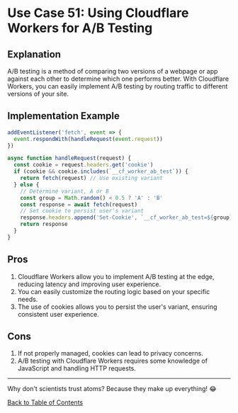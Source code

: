# Use Case 51: Using Cloudflare Workers for A/B Testing

## Explanation

A/B testing is a method of comparing two versions of a webpage or app against each other to determine which one performs better. With Cloudflare Workers, you can easily implement A/B testing by routing traffic to different versions of your site.

## Implementation Example

```javascript
addEventListener('fetch', event => {
  event.respondWith(handleRequest(event.request))
})

async function handleRequest(request) {
  const cookie = request.headers.get('cookie')
  if (cookie && cookie.includes(`__cf_worker_ab_test`)) {
    return fetch(request) // Use existing variant
  } else {
    // Determine variant, A or B
    const group = Math.random() < 0.5 ? 'A' : 'B'
    const response = await fetch(request)
    // Set cookie to persist user's variant
    response.headers.append('Set-Cookie', `__cf_worker_ab_test=${group}; path=/`)
    return response
  }
}
```

## Pros

1. Cloudflare Workers allow you to implement A/B testing at the edge, reducing latency and improving user experience.
2. You can easily customize the routing logic based on your specific needs.
3. The use of cookies allows you to persist the user's variant, ensuring consistent user experience.

## Cons

1. If not properly managed, cookies can lead to privacy concerns.
2. A/B testing with Cloudflare Workers requires some knowledge of JavaScript and handling HTTP requests.

---

Why don't scientists trust atoms? Because they make up everything! 😂

[Back to Table of Contents](../table_of_contents.md)